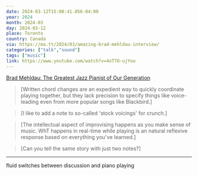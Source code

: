```yaml
---
date: 2024-03-12T15:08:41.056-04:00
year: 2024
month: 2024-03
day: 2024-03-12
place: Toronto
country: Canada
via: https://ma.tt/2024/03/amazing-brad-mehldau-interview/
categories: ["talk","sound"]
tags: ["music"]
link: https://www.youtube.com/watch?v=4oT7O-ujYoo
---
```

[Brad Mehldau: The Greatest Jazz Pianist of Our Generation](https://www.youtube.com/watch?v=4oT7O-ujYoo)

> [Written chord changes are an expedient way to quickly coordinate playing together, but they lack precision to specify things like voice-leading even from more popular songs like Blackbird.]

> [I like to add a note to so-called 'stock voicings' for crunch.]

> [The intellectual aspect of improvising happens as you make sense of music. WhT happens in real-time while playing is an natural reflexive response based on everything you've learned.]

> [Can you tell the same story with just two notes?]

---

fluid switches between discussion and piano playing
